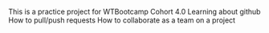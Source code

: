 This is a practice project for WTBootcamp Cohort 4.0
Learning about github
How to pull/push requests
How to collaborate as a team on a project